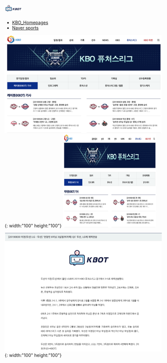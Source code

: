 #  <img src="./img/logo.png" alt="logo" style="zoom:10%;" />

- [KBO_Homepages](https://www.koreabaseball.com/Futures/KBot/List.aspx)
- [Naver sports](https://sports.news.naver.com/kbaseball/club/postList.nhn?expertId=515&page=2)

![screensh](./img/KBO_Homepage.png){: width:"100" height:"100"}
<img src="./img/KBO_Homepage.png" width="300" height="300">

![screensh](./img/articles.png){: width:"100" height:"100"}

